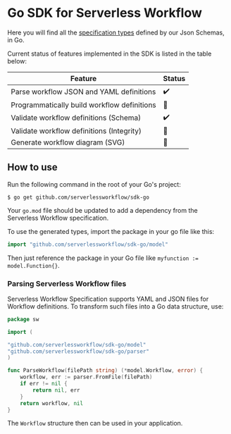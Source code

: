# Go SDK for Serverless Workflow

Here you will find all the [specification types](https://github.com/serverlessworkflow/specification/blob/master/schema/workflow.json) defined by our Json Schemas, in Go.

Current status of features implemented in the SDK is listed in the table below:

| Feature                                     | Status             |
|-------------------------------------------- | ------------------ |
| Parse workflow JSON and YAML definitions    | :heavy_check_mark: | 
| Programmatically build workflow definitions | :no_entry_sign:    |
| Validate workflow definitions (Schema)      | :heavy_check_mark: |
| Validate workflow definitions (Integrity)   | :no_entry_sign:    |
| Generate workflow diagram (SVG)             | :no_entry_sign:    |

## How to use

Run the following command in the root of your Go's project:

```shell script
$ go get github.com/serverlessworkflow/sdk-go
```

Your `go.mod` file should be updated to add a dependency from the Serverless Workflow specification.

To use the generated types, import the package in your go file like this:

```go
import "github.com/serverlessworkflow/sdk-go/model"
```

Then just reference the package in your Go file like `myfunction := model.Function{}`.

### Parsing Serverless Workflow files

Serverless Workflow Specification supports YAML and JSON files for Workflow definitions.
To transform such files into a Go data structure, use:

```go
package sw

import (

"github.com/serverlessworkflow/sdk-go/model"
"github.com/serverlessworkflow/sdk-go/parser"
)

func ParseWorkflow(filePath string) (*model.Workflow, error) {
	workflow, err := parser.FromFile(filePath)
    if err != nil {
        return nil, err
    } 
    return workflow, nil
} 
```

The `Workflow` structure then can be used in your application. 